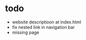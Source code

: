 # todo

- website descriptioon at index.html
- fix nested <a> link in navigation bar
- missing page
